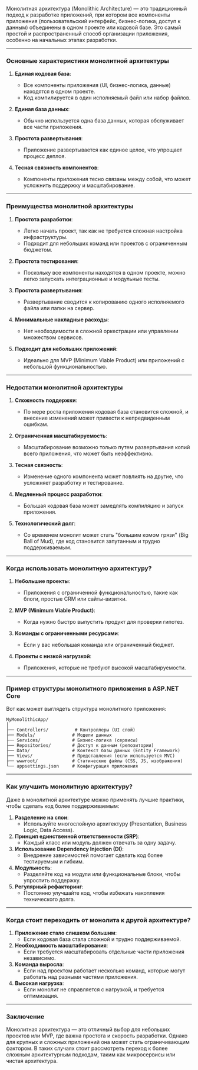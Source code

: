 Монолитная архитектура (Monolithic Architecture) — это традиционный подход к разработке приложений, при котором все компоненты приложения (пользовательский интерфейс, бизнес-логика, доступ к данным) объединены в одном проекте или кодовой базе. Это самый простой и распространенный способ организации приложения, особенно на начальных этапах разработки.

---

### **Основные характеристики монолитной архитектуры**
1. **Единая кодовая база**:
   - Все компоненты приложения (UI, бизнес-логика, данные) находятся в одном проекте.
   - Код компилируется в один исполняемый файл или набор файлов.

2. **Единая база данных**:
   - Обычно используется одна база данных, которая обслуживает все части приложения.

3. **Простота развертывания**:
   - Приложение развертывается как единое целое, что упрощает процесс деплоя.

4. **Тесная связность компонентов**:
   - Компоненты приложения тесно связаны между собой, что может усложнить поддержку и масштабирование.

---

### **Преимущества монолитной архитектуры**
1. **Простота разработки**:
   - Легко начать проект, так как не требуется сложная настройка инфраструктуры.
   - Подходит для небольших команд или проектов с ограниченным бюджетом.

2. **Простота тестирования**:
   - Поскольку все компоненты находятся в одном проекте, можно легко запускать интеграционные и модульные тесты.

3. **Простота развертывания**:
   - Развертывание сводится к копированию одного исполняемого файла или папки на сервер.

4. **Минимальные накладные расходы**:
   - Нет необходимости в сложной оркестрации или управлении множеством сервисов.

5. **Подходит для небольших приложений**:
   - Идеально для MVP (Minimum Viable Product) или приложений с небольшой функциональностью.

---

### **Недостатки монолитной архитектуры**
1. **Сложность поддержки**:
   - По мере роста приложения кодовая база становится сложной, и внесение изменений может привести к непредвиденным ошибкам.

2. **Ограниченная масштабируемость**:
   - Масштабирование возможно только путем развертывания копий всего приложения, что может быть неэффективно.

3. **Тесная связность**:
   - Изменение одного компонента может повлиять на другие, что усложняет разработку и тестирование.

4. **Медленный процесс разработки**:
   - Большая кодовая база может замедлять компиляцию и запуск приложения.

5. **Технологический долг**:
   - Со временем монолит может стать "большим комом грязи" (Big Ball of Mud), где код становится запутанным и трудно поддерживаемым.

---

### **Когда использовать монолитную архитектуру?**
1. **Небольшие проекты**:
   - Приложения с ограниченной функциональностью, такие как блоги, простые CRM или сайты-визитки.

2. **MVP (Minimum Viable Product)**:
   - Когда нужно быстро выпустить продукт для проверки гипотез.

3. **Команды с ограниченными ресурсами**:
   - Если у вас небольшая команда или ограниченный бюджет.

4. **Проекты с низкой нагрузкой**:
   - Приложения, которые не требуют высокой масштабируемости.

---

### **Пример структуры монолитного приложения в ASP.NET Core**
Вот как может выглядеть структура монолитного приложения:

```
MyMonolithicApp/
│
├── Controllers/          # Контроллеры (UI слой)
├── Models/              # Модели данных
├── Services/            # Бизнес-логика (сервисы)
├── Repositories/        # Доступ к данным (репозитории)
├── Data/                # Контекст базы данных (Entity Framework)
├── Views/               # Представления (если используется MVC)
├── wwwroot/             # Статические файлы (CSS, JS, изображения)
└── appsettings.json     # Конфигурация приложения
```

---

### **Как улучшить монолитную архитектуру?**
Даже в монолитной архитектуре можно применять лучшие практики, чтобы сделать код более поддерживаемым:
1. **Разделение на слои**:
   - Используйте многослойную архитектуру (Presentation, Business Logic, Data Access).
2. **Принцип единственной ответственности (SRP)**:
   - Каждый класс или модуль должен отвечать за одну задачу.
3. **Использование Dependency Injection (DI)**:
   - Внедрение зависимостей помогает сделать код более тестируемым и гибким.
4. **Модульность**:
   - Разделяйте код на модули или функциональные блоки, чтобы упростить поддержку.
5. **Регулярный рефакторинг**:
   - Постоянно улучшайте код, чтобы избежать накопления технического долга.

---

### **Когда стоит переходить от монолита к другой архитектуре?**
1. **Приложение стало слишком большим**:
   - Если кодовая база стала сложной и трудно поддерживаемой.
2. **Необходимость масштабирования**:
   - Если требуется масштабировать отдельные части приложения независимо.
3. **Команда выросла**:
   - Если над проектом работает несколько команд, которые могут работать над разными частями приложения.
4. **Высокая нагрузка**:
   - Если монолит не справляется с нагрузкой, и требуется оптимизация.

---

### **Заключение**
Монолитная архитектура — это отличный выбор для небольших проектов или MVP, где важна простота и скорость разработки. Однако для крупных и сложных приложений она может стать ограничивающим фактором. В таких случаях стоит рассмотреть переход к более сложным архитектурным подходам, таким как микросервисы или чистая архитектура.